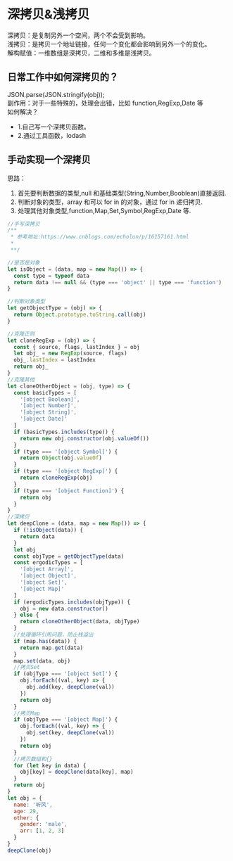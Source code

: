 # 深拷贝&浅拷贝

深拷贝：是复制另外一个空间，两个不会受到影响。<br/>
浅拷贝：是拷贝一个地址链接，任何一个变化都会影响到另外一个的变化。<br>
解构赋值：一维数组是深拷贝，二维和多维是浅拷贝。

## 日常工作中如何深拷贝的？

JSON.parse(JSON.stringify(obj));<br>
副作用：对于一些特殊的，处理会出错，比如 function,RegExp,Date 等<br>
如何解决？ <br>

- 1.自己写一个深拷贝函数。
- 2.通过工具函数，lodash

## 手动实现一个深拷贝

思路：

1. 首先要判断数据的类型,null 和基础类型(String,Number,Booblean)直接返回.
2. 判断对象的类型，array 和可以 for in 的对象，通过 for in 递归拷贝.
3. 处理其他对象类型,function,Map,Set,Symbol,RegExp,Date 等.

```js
//手写深拷贝
/**
 * 参考地址:https://www.cnblogs.com/echolun/p/16157161.html
 *
 **/

//是否是对象
let isObject = (data, map = new Map()) => {
  const type = typeof data
  return data !== null && (type === 'object' || type === 'function')
}

//判断对象类型
let getObjectType = (obj) => {
  return Object.prototype.toString.call(obj)
}

//克隆正则
let cloneRegExp = (obj) => {
  const { source, flags, lastIndex } = obj
  let obj_ = new RegExp(source, flags)
  obj_.lastIndex = lastIndex
  return obj_
}
//克隆其他
let cloneOtherObject = (obj, type) => {
  const basicTypes = [
    '[object Boolean]',
    '[object Number]',
    '[object String]',
    '[object Date]'
  ]
  if (basicTypes.includes(type)) {
    return new obj.constructor(obj.valueOf())
  }
  if (type === '[object Symbol]') {
    return Object(obj.valueOf)
  }
  if (type === '[object RegExp]') {
    return cloneRegExp(obj)
  }
  if (type === '[object Function]') {
    return obj
  }
}
//深拷贝
let deepClone = (data, map = new Map()) => {
  if (!isObject(data)) {
    return data
  }
  let obj
  const objType = getObjectType(data)
  const ergodicTypes = [
    '[object Array]',
    '[object Object]',
    '[object Set]',
    '[object Map]'
  ]
  if (ergodicTypes.includes(objType)) {
    obj = new data.constructor()
  } else {
    return cloneOtherObject(data, objType)
  }
  //处理循环引用问题，防止栈溢出
  if (map.has(data)) {
    return map.get(data)
  }
  map.set(data, obj)
  //拷贝Set
  if (objType === '[object Set]') {
    obj.forEach((val, key) => {
      obj.add(key, deepClone(val))
    })
    return obj
  }
  //拷贝Map
  if (objType === '[object Map]') {
    obj.forEach((val, key) => {
      obj.set(key, deepClone(val))
    })
    return obj
  }
  //拷贝数组和{}
  for (let key in data) {
    obj[key] = deepClone(data[key], map)
  }
  return obj
}
let obj = {
  name: '听风',
  age: 29,
  other: {
    gender: 'male',
    arr: [1, 2, 3]
  }
}
deepClone(obj)
```

